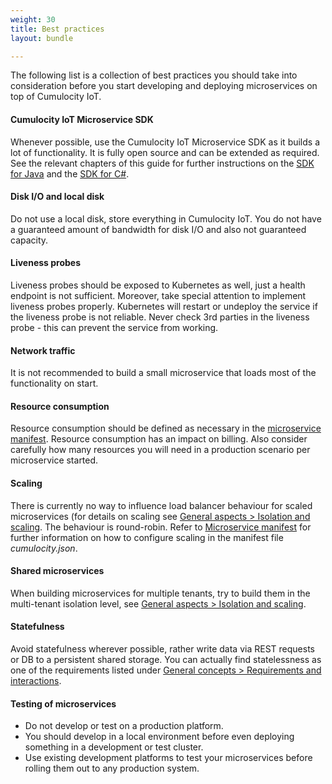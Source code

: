 ```yaml
---
weight: 30
title: Best practices
layout: bundle

---
```


The following list is a collection of best practices you should take into consideration before you start developing and deploying microservices on top of Cumulocity IoT.


#### Cumulocity IoT Microservice SDK

Whenever possible, use the Cumulocity IoT Microservice SDK as it builds a lot of functionality. It is fully open source and can be extended as required. See the relevant chapters of this guide for further instructions on the [SDK for Java](/microservice-sdk/java/) and the [SDK for C#](/microservice-sdk/cs/).


#### Disk I/O and local disk

Do not use a local disk, store everything in Cumulocity IoT. You do not have a guaranteed amount of bandwidth for disk I/O and also not guaranteed capacity.


#### Liveness probes

Liveness probes should be exposed to Kubernetes as well, just a health endpoint is not sufficient. Moreover, take special attention to implement liveness probes properly. Kubernetes will restart or undeploy the service if the liveness probe is not reliable. Never check 3rd parties in the liveness probe - this can prevent the service from working. 


#### Network traffic

It is not recommended to build a small microservice that loads most of the functionality on start.


#### Resource consumption

Resource consumption should be defined as necessary in the [microservice manifest](/microservice-sdk/concept/#manifest). Resource consumption has an impact on billing. Also consider carefully how many resources you will need in a production scenario per microservice started. 


#### Scaling

There is currently no way to influence load balancer behaviour for scaled microservices (for details on scaling see [General aspects > Isolation and scaling](/microservice-sdk/concept/#isolation-levels). The behaviour is round-robin. Refer to [Microservice manifest](/microservice-sdk/concept/#manifest) for further information on how to configure scaling in the manifest file *cumulocity.json*.


#### Shared microservices

When building microservices for multiple tenants, try to build them in the multi-tenant isolation level, see [General aspects > Isolation and scaling](/microservice-sdk/concept/#isolation-levels). 


#### Statefulness

Avoid statefulness wherever possible, rather write data via REST requests or DB to a persistent shared storage. You can actually find statelessness as one of the requirements listed under [General concepts > Requirements and interactions](/microservice-sdk/concept/#requirements). 


#### Testing of microservices

* Do not develop or test on a production platform.
* You should develop in a local environment before even deploying something in a development or test cluster. 
* Use existing development platforms to test your microservices before rolling them out to any production system.



